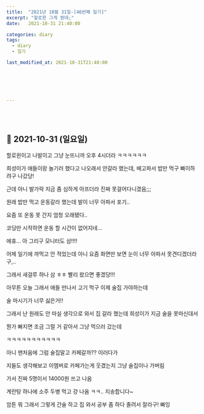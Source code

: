 ```yaml
---
title:  "2021년 10월 31일-[46번째 일기]"
excerpt: "할로윈 그게 뭔데;"
date:   2021-10-31 21:40:00 

categories: diary
tags:
  - diary
  - 일기

last_modified_at: 2021-10-31T21:40:00






---
```


<br/>

<br/>

## 🧾 2021-10-31 (일요일)

할로윈이고 나발이고 그냥 눈뜨니까 오후 4시더라 ㅋㅋㅋㅋㅋㅋ

희성이가 애들이랑 놀기러 했다고 나오래서 안갈라 했는데, 배고파서 밥만 먹구 빠이하려구 나갔당!

근데 아니 발가락 지금 좀 심하게 아프더라 진짜 못걸어다니겠음;;;

원래 밥만 먹고 운동갈라 했는데 발이 너무 아파서 포기..

요즘 또 운동 못 간지 엄청 오래됐다..

코딩만 시작하면 운동 할 시간이 없어지네...

에휴... 아 그리구 모니터도 삼!!!!

어제 일기에 까먹고 안 적었는데 아니 요즘 화면만 보면 눈이 너무 아파서 못견디겠더라구,..

그래서 새걸루 하나 삼 ㅎㅎ 빨리 왔으면 좋겠당!!!

아무튼 오늘 그래서 애들 만나서 고기 먹구 이제 술집 가야하는데

술 마시기가 너무 싫은거!!

그래서 난 원래도 안 마실 생각으로 와서 집 갈라 했는데 희성이가 지금 술을 못마신대서

뭔가 빠지면 조금 그럴 거 같아서 그냥 먹으러 갔는데

ㅋㅋㅋㅋㅋㅋㅋㅋㅋㅋㅋ

아니 맨처음에 그럼 술집말고 카페갈까?? 이러다가

지들도 생각해보고 이멤버로 카페가는게 웃겼는지 그냥 술집이나 가버림

가서 진짜 5명이서 14000원 쓰고 나옴

계란탕 하나에 소주 두병 먹고 걍 나옴 ㅋㅋ.. 지송합니다~

암튼 뭐 그래서 그렇게 간술 하고 집 와서 공부 좀 하다 졸려서 잘라구! 빠잉